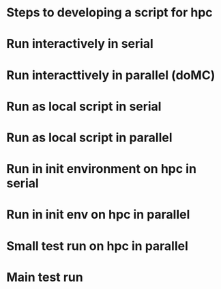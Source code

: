 # Steps to developing a script for hpc
# Run interactively in serial
# Run interacttively in parallel (doMC)
# Run as local script in serial
# Run as local script in parallel
# Run in init environment on hpc in serial
# Run in init env on hpc in parallel
# Small test run on hpc in parallel
# Main test run
